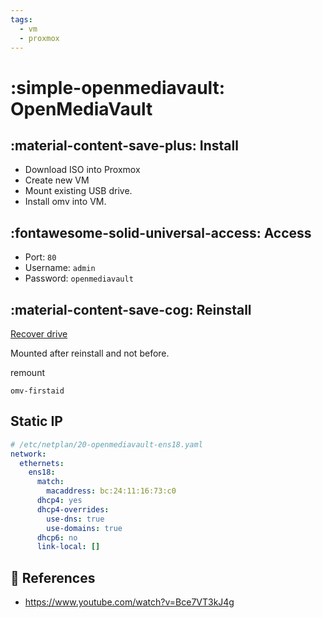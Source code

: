 ```yaml
---
tags:
  - vm
  - proxmox
---
```

# :simple-openmediavault: OpenMediaVault

## :material-content-save-plus: Install

- Download ISO into Proxmox
- Create new VM
- Mount existing USB drive.
- Install omv into VM.

## :fontawesome-solid-universal-access: Access

- Port: `80`
- Username: `admin`
- Password: `openmediavault`

## :material-content-save-cog: Reinstall

[Recover drive][1]

Mounted after reinstall and not before.

remount

```shell
omv-firstaid
```

## Static IP

```yaml
# /etc/netplan/20-openmediavault-ens18.yaml 
network:
  ethernets:
    ens18:
      match:
        macaddress: bc:24:11:16:73:c0
      dhcp4: yes
      dhcp4-overrides:
        use-dns: true
        use-domains: true
      dhcp6: no
      link-local: []
```
 
## :link: References

- https://www.youtube.com/watch?v=Bce7VT3kJ4g

[1]: <https://www.reddit.com/r/OpenMediaVault/s/vgdGfywcij>
